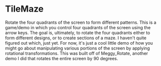 # TileMaze
Rotate the four quadrants of the screen to form different patterns.
This is a game/demo in which you control four quadrants of the screen using the arrow keys. The goal is, ultimately, to rotate the four quadrants either to form different designs, or to create sections of a maze. I haven't quite figured out which, just yet. For now, it's just a cool little demo of how you might go about manipulating various portions of the screen by applying rotational transformations. This was built off of Meggy_Rotate, another demo I did that rotates the entire screen by 90 degrees.
